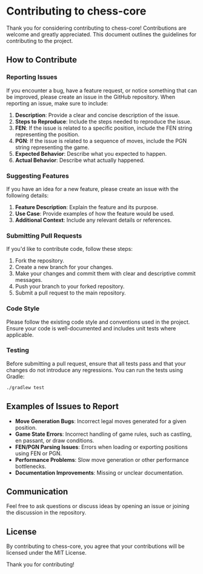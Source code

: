 # Contributing to chess-core

Thank you for considering contributing to chess-core! Contributions are welcome and greatly appreciated. This document
outlines the guidelines for contributing to the project.

## How to Contribute

### Reporting Issues

If you encounter a bug, have a feature request, or notice something that can be improved, please create an issue in the
GitHub repository. When reporting an issue, make sure to include:

1. **Description**: Provide a clear and concise description of the issue.
2. **Steps to Reproduce**: Include the steps needed to reproduce the issue.
3. **FEN**: If the issue is related to a specific position, include the FEN string representing the position.
4. **PGN**: If the issue is related to a sequence of moves, include the PGN string representing the game.
5. **Expected Behavior**: Describe what you expected to happen.
6. **Actual Behavior**: Describe what actually happened.

### Suggesting Features

If you have an idea for a new feature, please create an issue with the following details:

1. **Feature Description**: Explain the feature and its purpose.
2. **Use Case**: Provide examples of how the feature would be used.
3. **Additional Context**: Include any relevant details or references.

### Submitting Pull Requests

If you'd like to contribute code, follow these steps:

1. Fork the repository.
2. Create a new branch for your changes.
3. Make your changes and commit them with clear and descriptive commit messages.
4. Push your branch to your forked repository.
5. Submit a pull request to the main repository.

### Code Style

Please follow the existing code style and conventions used in the project. Ensure your code is well-documented and
includes unit tests where applicable.

### Testing

Before submitting a pull request, ensure that all tests pass and that your changes do not introduce any regressions. You
can run the tests using Gradle:

```bash
./gradlew test
```

## Examples of Issues to Report

- **Move Generation Bugs**: Incorrect legal moves generated for a given position.
- **Game State Errors**: Incorrect handling of game rules, such as castling, en passant, or draw conditions.
- **FEN/PGN Parsing Issues**: Errors when loading or exporting positions using FEN or PGN.
- **Performance Problems**: Slow move generation or other performance bottlenecks.
- **Documentation Improvements**: Missing or unclear documentation.

## Communication

Feel free to ask questions or discuss ideas by opening an issue or joining the discussion in the repository.

## License

By contributing to chess-core, you agree that your contributions will be licensed under the MIT License.

Thank you for contributing!

